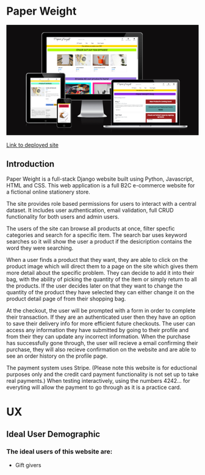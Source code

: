 # Paper Weight

![Responsive screenshot showing site on different screens](media/readme-images/paper-weight.png)

[Link to deployed site](https://paper-weight.herokuapp.com/)

## Introduction

Paper Weight is a full-stack Django website built using Python, Javascript, HTML and CSS. This web application is a full B2C e-commerce website for a fictional online stationery store. 

The site provides role based permissions for users to interact with a central dataset. It includes user authentication, email validation, full CRUD functionality for both users and admin users.

The users of the site can browse all products at once, filter specfic categories and search for a specific item. The search bar uses keyword searches so it will show the user a product if the desicription contains the word they were searching.

When a user finds a product that they want, they are able to click on the product image which will direct them to a page on the site which gives them more detail about the specific problem. They can decide to add it into their bag, with the ability of picking the quantity of the item or simply return to all the products. If the user decides later on that they want to change the quantity of the product they have selected they can either change it on the product detail page of from their shopping bag. 

At the checkout, the user will be prompted with a form in order to complete their transaction. If they are an authenticated user then they have an option to save their delivery info for more efficient future checkouts. The user can access any information they have submitted by going to their profile and from their they can update any incorrect information. When the purchase has successfully gone through, the user will recieve a email confirming their purchase, they will also recieve confirmation on the website and are able to see an order history on the profile page.

The payment system uses Stripe. (Please note this website is for eductional purposes only and the credit card payment functionality is not set up to take real payments.) When testing interactively, using the numbers 4242... for everyting will allow the payment to go through as it is a practice card.

# UX

## Ideal User Demographic 

### The ideal users of this website are:
- Gift givers